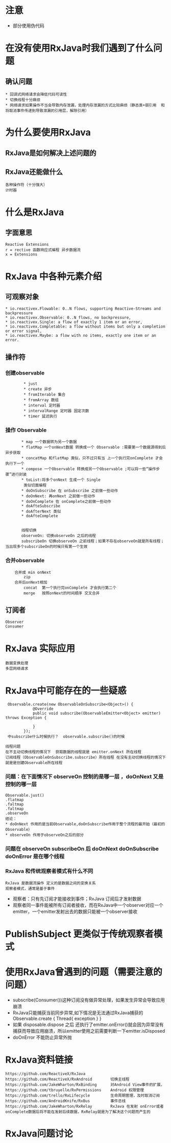 # 注意
* 部分使用伪代码
# 在没有使用RxJava时我们遇到了什么问题
## 确认问题
    * 回调式网络请求会降低代码可读性
    * 切换线程十分麻烦
    * 网络请求如果操作不当会导致内存泄漏，处理内存泄漏的方式比较麻烦（静态类+弱引用  和  将取消事件传递到导致泄漏的引用层，解除引用）
# 为什么要使用RxJava
## RxJava是如何解决上述问题的
## RxJava还能做什么
    各种操作符（十分强大）
    计时器
# 什么是RxJava
## 字面意思
    Reactive Extensions
    r = rective 函数响应式编程 异步数据流
    x = Extensions
# RxJava 中各种元素介绍
## 可观察对象
    * io.reactivex.Flowable: 0..N flows, supporting Reactive-Streams and backpressure
    * io.reactivex.Observable: 0..N flows, no backpressure,
    * io.reactivex.Single: a flow of exactly 1 item or an error,
    * io.reactivex.Completable: a flow without items but only a completion or error signal,
    * io.reactivex.Maybe: a flow with no items, exactly one item or an error.
## 操作符
   ### 创建observable
            * just
            * create 异步
            * fromIterable 集合
            * fromArray 数组
            * interval 定时器
            * intervalRange 定时器 固定次数
            * timer 延迟执行
   ### 操作 Observable
           * map 一个数据转为另一个数据
           * flatMap 一个onNext数据 转换成一个 Observable :需要第一个数据源得到后异步获取
           * concatMap 和flatMap 类似，只不过只有当 上一个执行完onComplete 才会执行下一个
           * compose 一个Observable 转换成另一个Observable ;可以将一些“操作步骤”进行封装
           * toList:将多个onNext 生成一个 Single
            类似切面编程
           * doOnSubscribe 在 onSubscribe 之前做一些动作
           * doOnNext: 再onNext 之前做一些动作
           * doOnComplete 在 onComplete之前做一些动作
           * doAfteSubscribe
           * doAfterNext 类似
           * doAfteComplete


           线程切换
           observeOn: 切换observeOn 之后的线程
           subscribeOn 切换observeOn 之前线程；如果不存在observeOn就是所有线程；当出现多个subscribeOn的时候只有第一个生效

   ### 合并observable
        合并成 min onNext
            zip
        合并后onNext相加
            concat  第一个执行完onComplete 才会执行第二个
            merge   按照onNext的时间顺序 交叉合并

## 订阅者
    Observer
    Consumer
# RxJava 实际应用
    数据变换处理
    多层网络请求
# RxJava中可能存在的一些疑惑
     Observable.create(new ObservableOnSubscribe<Object>() {
                @Override
                public void subscribe(ObservableEmitter<Object> emitter) throws Exception {

                }
            });
     中subscribe什么时候执行？  observable.subscribe()的时候

    线程问题
    在不主动切换线程的情况下  获取数据的线程就是 emitter.onNext 所在线程
    订阅线程（ObservableOnSubscribe.subscribe）所在线程 在没有主动切换线程的情况下就是是创建Observable所在线程
### 问题：在下面情况下 observeOn 控制的是哪一层 ，doOnNext 又是控制的哪一层
    Observable.just()
    .flatmap
    .faltmap
    .faltmap
    .observeOn
    结论：
    * doOnNext 作用的是当前Observable,doOnSubscribe作用于整个流程的最开始（最初的Observable）
    * observeOn 作用于observeOn之后的部分
### 问题在 observeOn subscribeOn 后 doOnNext doOnSubscribe doOnError 是在哪个线程
### RxJava 和传统观察者模式有什么不同
    RxJava 是数据流操作 定义的是数据之间的变换关系
    观察者模式，通常是基于事件
* 观察者：只有先订阅才能接收到事件；RxJava 订阅后才发射数据
* 观察者同一事件能被所有订阅者接收，而在RxJava中一个observer对应一个emitter，一个emitter发射出去的数据只能被一个observer接收

# PublishSubject 更类似于传统观察者模式

# 使用RxJava曾遇到的问题（需要注意的问题）
* subscribe(Consumer())这种订阅没有做异常处理，如果发生异常会导致应用崩溃
* RxJava只能捕获当前同步异常,如下情况是无法通过RxJava捕获的
    Observable.create {
             Thread{
                  exception
             }
     }
* 如果 disposable.dispose 之后 还执行了emitter.onError()就会因为异常没有捕获而导致应用崩溃，所以emitter使用之前需要判断一下emitter.isDisposed
* doOnError 不能防止异常外抛
# RxJava资料链接
    https://github.com/ReactiveX/RxJava
    https://github.com/ReactiveX/RxAndroid        切换主线程
    https://github.com/JakeWharton/RxBinding      对Android View事件的扩展，
    https://github.com/tbruyelle/RxPermissions    Android 权限管理
    https://github.com/trello/RxLifecycle         生命周期管理，及时取消订阅
    https://github.com/AndroidKnife/RxBus         事件总线
    https://github.com/JakeWharton/RxRelay        RxJava 在发射 onError或者onComplete数据后将不能在发射后续数据，RxRelay就是为了解决这个问题而产生的
# RxJava问题讨论



